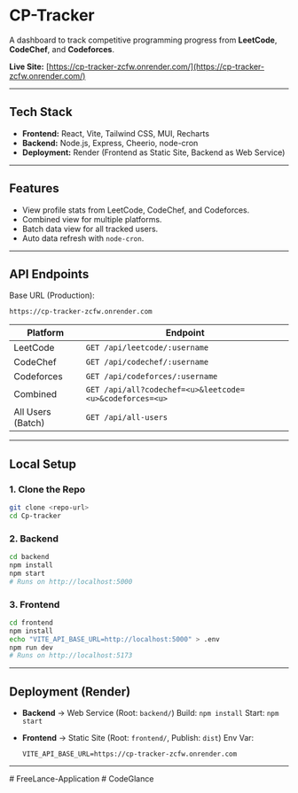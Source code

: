
# CP-Tracker

A dashboard to track competitive programming progress from **LeetCode**, **CodeChef**, and **Codeforces**.

**Live Site:** [https://cp-tracker-zcfw.onrender.com/](https://cp-tracker-zcfw.onrender.com/)

---

## Tech Stack

* **Frontend:** React, Vite, Tailwind CSS, MUI, Recharts
* **Backend:** Node.js, Express, Cheerio, node-cron
* **Deployment:** Render (Frontend as Static Site, Backend as Web Service)

---

## Features

* View profile stats from LeetCode, CodeChef, and Codeforces.
* Combined view for multiple platforms.
* Batch data view for all tracked users.
* Auto data refresh with `node-cron`.

---

## API Endpoints

Base URL (Production):

```
https://cp-tracker-zcfw.onrender.com
```

| Platform          | Endpoint                                                |
| ----------------- | ------------------------------------------------------- |
| LeetCode          | `GET /api/leetcode/:username`                           |
| CodeChef          | `GET /api/codechef/:username`                           |
| Codeforces        | `GET /api/codeforces/:username`                         |
| Combined          | `GET /api/all?codechef=<u>&leetcode=<u>&codeforces=<u>` |
| All Users (Batch) | `GET /api/all-users`                                    |

---

## Local Setup

### 1. Clone the Repo

```bash
git clone <repo-url>
cd Cp-tracker
```

### 2. Backend

```bash
cd backend
npm install
npm start
# Runs on http://localhost:5000
```

### 3. Frontend

```bash
cd frontend
npm install
echo "VITE_API_BASE_URL=http://localhost:5000" > .env
npm run dev
# Runs on http://localhost:5173
```

---

## Deployment (Render)

* **Backend** → Web Service (Root: `backend/`)
  Build: `npm install`
  Start: `npm start`

* **Frontend** → Static Site (Root: `frontend/`, Publish: `dist`)
  Env Var:

  ```
  VITE_API_BASE_URL=https://cp-tracker-zcfw.onrender.com
  ```

---
#   F r e e L a n c e - A p p l i c a t i o n  
 #   C o d e G l a n c e  
 